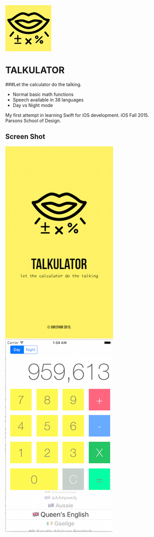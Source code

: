 ![icon](https://github.com/umisyam/Talkulator/blob/master/images/Icon-72@2x.png?raw=true) 
# TALKULATOR  
###Let the calculator do the talking.
+ Normal basic math functions
+ Speech available in 38 languages 
+ Day vs Night mode

My first attempt in learning Swift for iOS development. iOS Fall 2015. Parsons School of Design.

## Screen Shot
![ScreenShot0](https://github.com/umisyam/Talkulator/blob/master/images/scrshot0.png?raw=true) 
![ScreenShot1](https://github.com/umisyam/Talkulator/blob/master/images/scrshot1.png?raw=true) 
